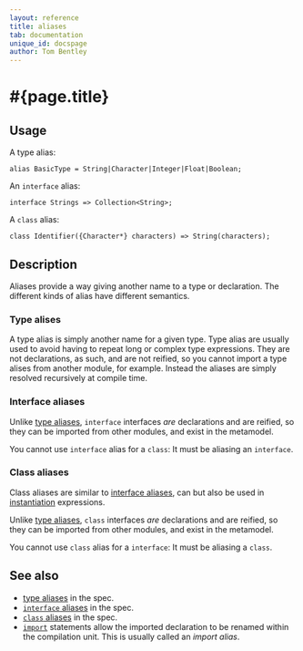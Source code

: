 ```yaml
---
layout: reference
title: aliases
tab: documentation
unique_id: docspage
author: Tom Bentley
---
```


# #{page.title}

## Usage 

A type alias:

    alias BasicType = String|Character|Integer|Float|Boolean;
    
An `interface` alias:

    interface Strings => Collection<String>;
    
A `class` alias:

    class Identifier({Character*} characters) => String(characters);

## Description

Aliases provide a way giving another name to a type or declaration. The different kinds of alias have different semantics.

### Type alises

A type alias is simply another name for a given type. 
Type alias are usually used to avoid having to repeat long or complex type expressions. 
They are not declarations, as such, and are not reified, so you cannot import a type alises from another module, for example. 
Instead the aliases are simply resolved recursively at compile time. 

### Interface aliases

Unlike [type aliases](#type_alias), `interface` interfaces *are* declarations and are reified, 
so they can be imported from other modules, and exist in the metamodel.

You cannot use `interface` alias for a `class`: It must be aliasing an `interface`. 

### Class aliases

Class aliases are similar to [interface aliases](#interface_aliases), can but also be used in [instantiation](../../expression/instantiation) expressions. 

Unlike [type aliases](#type_alias), `class` interfaces *are* declarations and are reified, 
so they can be imported from other modules, and exist in the metamodel.

You cannot use `class` alias for a `interface`: It must be aliasing a `class`.

## See also

* [type aliases](#typealiaselimination) in the spec.
* [`interface` aliases](#interfacealiases) in the spec.
* [`class` aliases](#classaliases) in the spec.
* [`import`](../statement/import) statements allow the imported declaration to be renamed within 
  the compilation unit. This is usually called an *import alias*.
